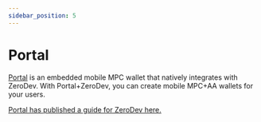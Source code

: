 ```yaml
---
sidebar_position: 5
---
```


# Portal

[Portal](https://www.portalhq.io/) is an embedded mobile MPC wallet that natively integrates with ZeroDev.  With Portal+ZeroDev, you can create mobile MPC+AA wallets for your users.

[Portal has published a guide for ZeroDev here.](https://docs.portalhq.io/resources/account-abstraction-alpha)